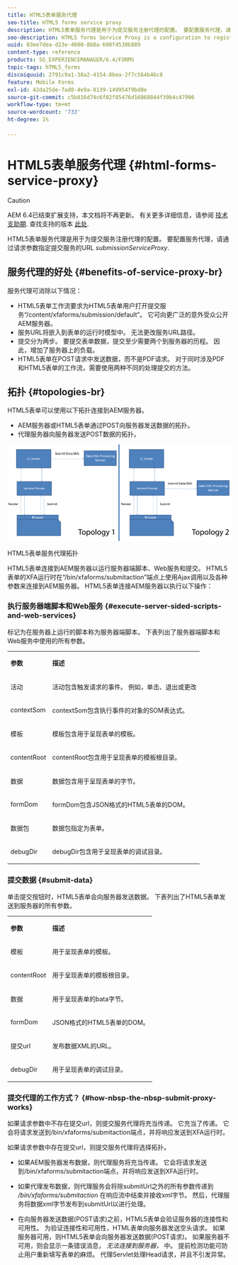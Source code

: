 ```yaml
---
title: HTML5表单服务代理
seo-title: HTML5 forms service proxy
description: HTML5表单服务代理是用于为提交服务注册代理的配置。 要配置服务代理，请通过请求参数submissionServiceProxy指定提交服务的URL。
seo-description: HTML5 forms Service Proxy is a configuration to register a proxy for the submission service. To configure Service Proxy, specify the URL of submission service through request parameter submissionServiceProxy.
uuid: 03ee7dea-d23e-4600-8b0a-698f4530b889
content-type: reference
products: SG_EXPERIENCEMANAGER/6.4/FORMS
topic-tags: hTML5_forms
discoiquuid: 2791c9a1-38a2-4154-8bea-2f7c564b46c8
feature: Mobile Forms
exl-id: 42da25de-7ad0-4e9a-8139-149954f9bd8e
source-git-commit: c5b816d74c6f02f85476d16868844f39b4c47996
workflow-type: tm+mt
source-wordcount: '733'
ht-degree: 1%

---
```


# HTML5表单服务代理 {#html-forms-service-proxy}

>[!CAUTION]
>
>AEM 6.4已结束扩展支持，本文档将不再更新。 有关更多详细信息，请参阅 [技术支助期](https://helpx.adobe.com/cn/support/programs/eol-matrix.html). 查找支持的版本 [此处](https://experienceleague.adobe.com/docs/).

HTML5表单服务代理是用于为提交服务注册代理的配置。 要配置服务代理，请通过请求参数指定提交服务的URL *submissionServiceProxy*.

## 服务代理的好处 {#benefits-of-service-proxy-br}

服务代理可消除以下情况：

* HTML5表单工作流要求为HTML5表单用户打开提交服务“/content/xfaforms/submission/default”。 它可向更广泛的意外受众公开AEM服务器。
* 服务URL将嵌入到表单的运行时模型中。 无法更改服务URL路径。
* 提交分为两步。 要提交表单数据，提交至少需要两个到服务器的历程。 因此，增加了服务器上的负载。
* HTML5表单在POST请求中发送数据，而不是PDF请求。 对于同时涉及PDF和HTML5表单的工作流，需要使用两种不同的处理提交的方法。

## 拓扑 {#topologies-br}

HTML5表单可以使用以下拓扑连接到AEM服务器。

* AEM服务器或HTML5表单通过POST向服务器发送数据的拓扑。
* 代理服务器向服务器发送POST数据的拓扑。

![HTML5表单服务代理拓扑](assets/topology.png)

HTML5表单服务代理拓扑

HTML5表单连接到AEM服务器以运行服务器端脚本、Web服务和提交。 HTML5表单的XFA运行时在“/bin/xfaforms/submitaction”端点上使用Ajax调用以及各种参数来连接到AEM服务器。 HTML5表单连接AEM服务器以执行以下操作：

### 执行服务器端脚本和Web服务 {#execute-server-sided-scripts-and-web-services}

标记为在服务器上运行的脚本称为服务器端脚本。 下表列出了服务器端脚本和Web服务中使用的所有参数。

<table> 
 <tbody> 
  <tr> 
   <td><p><strong>参数</strong></p> </td> 
   <td><p><strong>描述</strong></p> </td> 
  </tr> 
  <tr> 
   <td><p>活动</p> </td> 
   <td><p>活动包含触发请求的事件。 例如，单击、退出或更改</p> </td> 
  </tr> 
  <tr> 
   <td><p>contextSom</p> </td> 
   <td><p>contextSom包含执行事件的对象的SOM表达式。</p> </td> 
  </tr> 
  <tr> 
   <td><p>模板</p> </td> 
   <td><p>模板包含用于呈现表单的模板。</p> </td> 
  </tr> 
  <tr> 
   <td><p>contentRoot</p> </td> 
   <td><p>contentRoot包含用于呈现表单的模板根目录。</p> </td> 
  </tr> 
  <tr> 
   <td><p>数据</p> </td> 
   <td><p>数据包含用于呈现表单的字节。</p> </td> 
  </tr> 
  <tr> 
   <td><p>formDom</p> </td> 
   <td><p>formDom包含JSON格式的HTML5表单的DOM。</p> </td> 
  </tr> 
  <tr> 
   <td><p>数据包</p> </td> 
   <td><p>数据包指定为表单。</p> </td> 
  </tr> 
  <tr> 
   <td><p>debugDir</p> </td> 
   <td><p>debugDir包含用于呈现表单的调试目录。</p> </td> 
  </tr> 
 </tbody> 
</table>

### 提交数据 {#submit-data}

单击提交按钮时，HTML5表单会向服务器发送数据。 下表列出了HTML5表单发送到服务器的所有参数。

<table> 
 <tbody> 
  <tr> 
   <td><p><strong>参数</strong></p> </td> 
   <td><p><strong>描述</strong></p> </td> 
  </tr> 
  <tr> 
   <td><p>模板</p> </td> 
   <td><p>用于呈现表单的模板。</p> </td> 
  </tr> 
  <tr> 
   <td><p>contentRoot</p> </td> 
   <td><p>用于呈现表单的模板根目录。</p> </td> 
  </tr> 
  <tr> 
   <td><p>数据</p> </td> 
   <td><p>用于呈现表单的bata字节。</p> </td> 
  </tr> 
  <tr> 
   <td><p>formDom</p> </td> 
   <td><p>JSON格式的HTML5表单的DOM。</p> </td> 
  </tr> 
  <tr> 
   <td><p>提交url</p> </td> 
   <td><p>发布数据XML的URL。</p> </td> 
  </tr> 
  <tr> 
   <td><p>debugDir</p> </td> 
   <td><p>用于呈现表单的调试目录。</p> </td> 
  </tr> 
 </tbody> 
</table>

### 提交代理的工作方式？ {#how-nbsp-the-nbsp-submit-proxy-works}

如果请求参数中不存在提交url，则提交服务代理将充当传递。 它充当了传递。 它会将请求发送到/bin/xfaforms/submitaction端点，并将响应发送到XFA运行时。

如果请求参数中存在提交url，则提交服务代理将选择拓扑。

* 如果AEM服务器发布数据，则代理服务将充当传递。 它会将请求发送到/bin/xfaforms/submitaction端点，并将响应发送到XFA运行时。
* 如果代理发布数据，则代理服务会将除submitUrl之外的所有参数传递到 */bin/xfaforms/submitaction* 在响应流中结束并接收xml字节。 然后，代理服务将数据xml字节发布到submitUrl以进行处理。

* 在向服务器发送数据(POST请求)之前，HTML5表单会验证服务器的连接性和可用性。 为验证连接性和可用性，HTML表单向服务器发送空头请求。 如果服务器可用，则HTML5表单会向服务器发送数据(POST请求)。 如果服务器不可用，则会显示一条错误消息， *无法连接到服务器，* 中。 提前检测功能可防止用户重新填写表单的麻烦。 代理Servlet处理Head请求，并且不引发异常。
